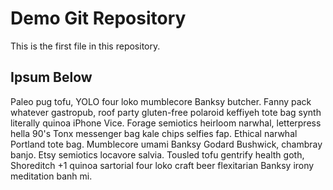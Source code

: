 # Demo Git Repository

This is the first file in this repository.

## Ipsum Below

Paleo pug tofu, YOLO four loko mumblecore Banksy butcher. Fanny pack whatever gastropub, roof party gluten-free polaroid keffiyeh tote bag synth literally quinoa iPhone Vice. Forage semiotics heirloom narwhal, letterpress hella 90's Tonx messenger bag kale chips selfies fap. Ethical narwhal Portland tote bag. Mumblecore umami Banksy Godard Bushwick, chambray banjo. Etsy semiotics locavore salvia. Tousled tofu gentrify health goth, Shoreditch +1 quinoa sartorial four loko craft beer flexitarian Banksy irony meditation banh mi.